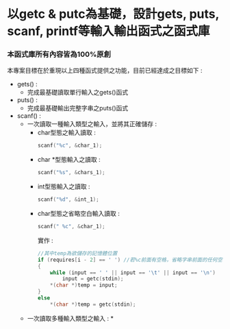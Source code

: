 # 以getc & putc為基礎，設計gets, puts, scanf, printf等輸入輸出函式之函式庫
### 本函式庫所有內容皆為100%原創
本專案目標在於重現以上四種函式提供之功能，目前已經達成之目標如下 :
* gets() :
    * 完成最基礎讀取單行輸入之gets()函式
* puts() :
    * 完成最基礎輸出完整字串之puts()函式
* scanf() :
    * 一次讀取一種輸入類型之輸入，並將其正確儲存 :
        * char型態之輸入讀取 :
            ```C
            scanf("%c", &char_1);
            ```
        * char *型態輸入之讀取 :
            ```C
            scanf("%s", &chars_1);
            ```
        * int型態輸入之讀取 :
            ```C
            scanf("%d", &int_1);
            ```
        * char型態之省略空白輸入讀取 :
            ```C
            scanf(" %c", &char_1);
            ```
            實作 :
            ```C
            //其中temp為欲儲存的記憶體位置
            if (requires[i - 2] == ' ') //若%c前面有空格，省略字串前面的任何空格, Tab鍵, enter鍵
            {
                while (input == ' ' || input == '\t' || input == '\n')
                    input = getc(stdin);
                *(char *)temp = input;
            }
            else
                *(char *)temp = getc(stdin);
            ```
    * 一次讀取多種輸入類型之輸入 :
        * 